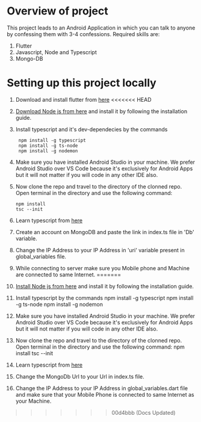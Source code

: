 # Overview of project
This project leads to an Android Application in which you can talk to anyone by confessing them with 3-4 confessions. Required skills are:
1) Flutter
2) Javascript, Node and Typescript
3) Mongo-DB

# Setting up this project locally
1) Download and install flutter from [here](https://docs.flutter.dev/get-started/install)
<<<<<<< HEAD
2) [Download Node js from here](https://nodejs.org/en/download) and install it by following the installation guide.
3) Install typescript and it's dev-dependecies by the commands
   ```console
	npm install -g typescript
	npm install -g ts-node
	npm install -g nodemon
	```   

5) Make sure you have installed Android Studio in your machine. We prefer Android Studio over VS Code because it's exclusively for Android Apps but it will not matter if you will code in any other IDE also.
6) Now clone the repo and travel to the directory of the clonned repo. Open terminal in the directory and use the following command:
	```console
 	npm install
	tsc --init
 	``` 
7) Learn typescript from [here](https://www.typescriptlang.org/docs/)
8) Create an account on MongoDB and paste the link in index.ts file in 'Db' variable.
9) Change the IP Address to your IP Address in 'uri' variable present in global_variables file.
10) While connecting to server make sure you Mobile phone and Machine are connected to same Internet.
=======
2) [Install Node js from here](https://nodejs.org/en/download) and install it by following the installation guide.
3) Install typescript by the commands
	npm install -g typescript
	npm install -g ts-node
	npm install -g nodemon 

4) Make sure you have installed Android Studio in your machine. We prefer Android Studio over VS Code because it's exclusively for Android Apps but it will not matter if you will code in any other IDE also.
5) Now clone the repo and travel to the directory of the clonned repo. Open terminal in the directory and use the following command:
	npm install
	tsc --init
6) Learn typescript from [here](https://www.typescriptlang.org/docs/)
7) Change the MongoDb Url to your Url in index.ts file.
8) Change the IP Address to your IP Address in global_variables.dart file and make sure that your Mobile Phone is connected to same Internet as your Machine.
>>>>>>> 00d4bbb (Docs Updated)
